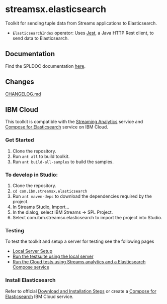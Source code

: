 # streamsx.elasticsearch 

Toolkit for sending tuple data from Streams applications to Elasticsearch.

- `ElasticsearchIndex` operator: Uses [Jest](https://github.com/searchbox-io/Jest), a Java HTTP Rest client, to send data to Elasticsearch.

## Documentation

Find the SPLDOC documentation [here](https://ibmstreams.github.io/streamsx.elasticsearch/doc/spldoc/html/).

## Changes
[CHANGELOG.md](com.ibm.streamsx.elasticsearch/CHANGELOG.md)

## IBM Cloud

This toolkit is compatible with the [Streaming Analytics](https://www.ibm.com/cloud/streaming-analytics) service and [Compose for Elasticsearch](https://www.ibm.com/cloud/compose/elasticsearch) service on IBM Cloud.

### Get Started

1.  Clone the repository.
2.  Run `ant all` to build toolkit.
3.  Run `ant build-all-samples` to build the samples.

### To develop in Studio:

1.  Clone the repository.
2.  `cd com.ibm.streamsx.elasticsearch`
3.  Run `ant maven-deps` to download the dependencies required by the project.
3.  In Streams Studio, Import...
5.  In the dialog, select IBM Streams -> SPL Project.
6.  Select com.ibm.streamsx.elasticsearch to import the project into Studio.

### Testing

To test the toolkit and setup a server for testing see the following pages
* [Local Server Setup](https://github.com/IBMStreams/streamsx.elasticsearch/blob/develop/tests/setup/README.md)
* [Run the testsuite using the local server](https://github.com/IBMStreams/streamsx.elasticsearch/blob/develop/tests/fwtests/README.md)
* [Run the Cloud tests using Streams analytics and a Elasticsearch Compose service](https://github.com/IBMStreams/streamsx.elasticsearch/blob/develop/tests/cloud/README.md)

### Install Elasticsearch

Refer to official [Download and Installation Steps](https://www.elastic.co/downloads/elasticsearch)
or create a [Compose for Elasticsearch](https://console.bluemix.net/docs/services/ComposeForElasticsearch/index.html) IBM Cloud service.

